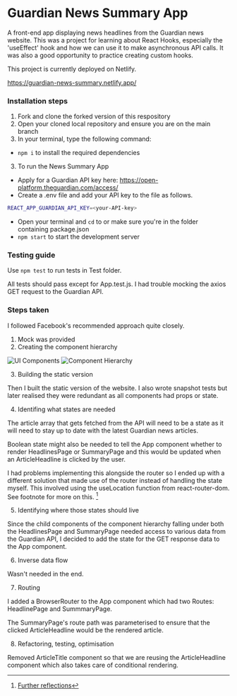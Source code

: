 # Guardian News Summary App 

A front-end app displaying news headlines from the Guardian news website. This was a project for learning about React Hooks, especially the 'useEffect' hook and how we can use it to make asynchronous API calls. It was also a good opportunity to practice creating custom hooks.

This project is currently deployed on Netlify. 

https://guardian-news-summary.netlify.app/

### **Installation steps**

1. Fork and clone the forked version of this respository
2. Open your cloned local repository and ensure you are on the main branch
3. In your terminal, type the following command:

- `npm i` to install the required dependencies

3. To run the News Summary App

- Apply for a Guardian API key here: https://open-platform.theguardian.com/access/
- Create a .env file and add your API key to the file as follows.

```bash
REACT_APP_GUARDIAN_API_KEY=<your-API-key>
```

- Open your terminal and `cd` to or make sure you're in the folder containing package.json
- `npm start` to start the development server

### **Testing guide**

Use `npm test` to run tests in Test folder.

All tests should pass except for App.test.js. 
I had trouble mocking the axios GET request to the Guardian API.

### **Steps taken**

I followed Facebook's recommended approach quite closely.

1. Mock was provided
2. Creating the component hierarchy

![UI Components](https://github.com/tangjm/news-summary-challenge/blob/main/images/component-hierarchy.png)
![Component Hierarchy](https://github.com/tangjm/news-summary-challenge/blob/main/images/component-hierarchy2.png)

3. Building the static version

Then I built the static version of the website. I also wrote snapshot tests but later realised they were redundant as all components had props or state.

4. Identifing what states are needed

The article array that gets fetched from the API will need to be a state as it will need to stay up to date with the latest Guardian news articles.

Boolean state might also be needed to tell the App component whether to render HeadlinesPage or SummaryPage and this would be updated when an ArticleHeadline is clicked by the user. 

I had problems implementing this alongside the router so I ended up with a different solution that made use of the router instead of handling the state myself. This involved using the useLocation function from react-router-dom. See footnote for more on this. [^1]

5. Identifying where those states should live

Since the child components of the component hierarchy falling under both the HeadlinesPage and SummaryPage needed access to various data from the Guardian API, I decided to add the state for the GET response data to the App component.

6. Inverse data flow

Wasn't needed in the end.

7. Routing

I added a BrowserRouter to the App component which had two Routes: HeadlinePage and SummmaryPage. 

The SummaryPage's route path was parameterised to ensure that the clicked ArticleHeadline would be the rendered article.

8. Refactoring, testing, optimisation

Removed ArticleTitle component so that we are reusing the ArticleHeadline component which also takes care of conditional rendering. 

[^1]: [Further reflections](https://github.com/tangjm/news-summary-challenge/blob/main/Reflection.md)




